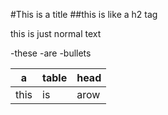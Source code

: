 #This is a title
##this is like a h2 tag

this is just normal text

-these
-are
-bullets

a | table | head
-|-|-
this | is | arow
